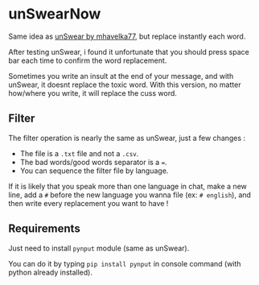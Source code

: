 
# unSwearNow

Same idea as [unSwear by mhavelka77](https://github.com/mhavelka77/unSwear), but replace instantly each word.  
  
After testing unSwear, i found it unfortunate that you should press space bar each time to confirm the word replacement.   
  
Sometimes you write an insult at the end of your message, and with unSwear, it doesnt replace the toxic word. With this version, no matter how/where you write, it will replace the cuss word.

## Filter

The filter operation is nearly the same as unSwear, just a few changes :  
- The file is a `.txt` file and not a `.csv`.
- The bad words/good words separator is a `=`.
- You can sequence the filter file by language.  
  
If it is likely that you speak more than one language in chat, make a new line, add a `#` before the new language you wanna file (ex: `# english`), and then write every replacement you want to have !

## Requirements 

Just need to install `pynput` module (same as unSwear).  
  
You can do it by typing `pip install pynput` in console command (with python already installed).
